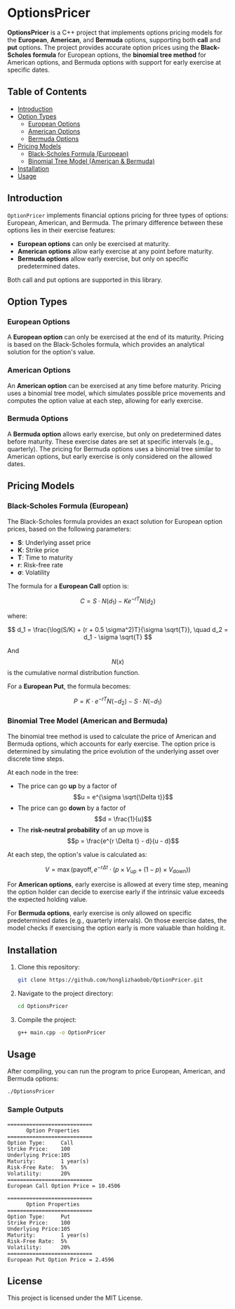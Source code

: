 
# OptionsPricer

**OptionsPricer** is a C++ project that implements options pricing models for the **European**, **American**, and **Bermuda** options, supporting both **call** and **put** options. The project provides accurate option prices using the **Black-Scholes formula** for European options, the **binomial tree method** for American options, and Bermuda options with support for early exercise at specific dates.

## Table of Contents
- [Introduction](#introduction)
- [Option Types](#option-types)
  - [European Options](#european-options)
  - [American Options](#american-options)
  - [Bermuda Options](#bermuda-options)
- [Pricing Models](#pricing-models)
  - [Black-Scholes Formula (European)](#black-scholes-formula-european)
  - [Binomial Tree Model (American & Bermuda)](#binomial-tree-model-american-and-bermuda)
- [Installation](#installation)
- [Usage](#usage)

## Introduction
`OptionPricer` implements financial options pricing for three types of options: European, American, and Bermuda. The primary difference between these options lies in their exercise features:
- **European options** can only be exercised at maturity.
- **American options** allow early exercise at any point before maturity.
- **Bermuda options** allow early exercise, but only on specific predetermined dates.

Both call and put options are supported in this library.

## Option Types

### European Options
A **European option** can only be exercised at the end of its maturity. Pricing is based on the Black-Scholes formula, which provides an analytical solution for the option's value.

### American Options
An **American option** can be exercised at any time before maturity. Pricing uses a binomial tree model, which simulates possible price movements and computes the option value at each step, allowing for early exercise.

### Bermuda Options
A **Bermuda option** allows early exercise, but only on predetermined dates before maturity. These exercise dates are set at specific intervals (e.g., quarterly). The pricing for Bermuda options uses a binomial tree similar to American options, but early exercise is only considered on the allowed dates.

## Pricing Models

### Black-Scholes Formula (European)
The Black-Scholes formula provides an exact solution for European option prices, based on the following parameters:
- **S**: Underlying asset price
- **K**: Strike price
- **T**: Time to maturity
- **r**: Risk-free rate
- **σ**: Volatility

The formula for a **European Call** option is:

$$
C = S \cdot N(d_1) - K e^{-rT} N(d_2)
$$

where: 

$$
d_1 = \frac{\log(S/K) + (r + 0.5 \sigma^2)T}{\sigma \sqrt{T}}, \quad d_2 = d_1 - \sigma \sqrt{T}
$$

And $$N(x)$$ is the cumulative normal distribution function.

For a **European Put**, the formula becomes:

$$
P = K \cdot e^{-rT} N(-d_2) - S \cdot N(-d_1)
$$

### Binomial Tree Model (American and Bermuda)
The binomial tree method is used to calculate the price of American and Bermuda options, which accounts for early exercise. The option price is determined by simulating the price evolution of the underlying asset over discrete time steps.

At each node in the tree:
- The price can go **up** by a factor of $$u = e^{\sigma \sqrt{\Delta t}}$$
- The price can go **down** by a factor of $$d = \frac{1}{u}$$
- The **risk-neutral probability** of an up move is $$p = \frac{e^{r \Delta t} - d}{u - d}$$

At each step, the option's value is calculated as:

$$
V = \max(\text{payoff}, e^{-r \Delta t}\cdot ( p \times V_{\text{up}} + (1 - p) \times V_{\text{down}}))
$$

For **American options**, early exercise is allowed at every time step, meaning the option holder can decide to exercise early if the intrinsic value exceeds the expected holding value.

For **Bermuda options**, early exercise is only allowed on specific predetermined dates (e.g., quarterly intervals). On those exercise dates, the model checks if exercising the option early is more valuable than holding it.

## Installation
1. Clone this repository:
   ```bash
   git clone https://github.com/honglizhaobob/OptionPricer.git
   ```
2. Navigate to the project directory:
   ```bash
   cd OptionsPricer
   ```
3. Compile the project:
   ```bash
   g++ main.cpp -o OptionPricer
   ```

## Usage
After compiling, you can run the program to price European, American, and Bermuda options:

```bash
./OptionsPricer
```

### Sample Outputs
```
===========================
      Option Properties     
===========================
Option Type:     Call
Strike Price:    100
Underlying Price:105
Maturity:        1 year(s)
Risk-Free Rate:  5%
Volatility:      20%
===========================
European Call Option Price = 10.4506

===========================
      Option Properties     
===========================
Option Type:     Put
Strike Price:    100
Underlying Price:105
Maturity:        1 year(s)
Risk-Free Rate:  5%
Volatility:      20%
===========================
European Put Option Price = 2.4596
```

## License
This project is licensed under the MIT License.
